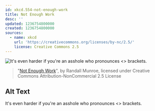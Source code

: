```yaml
---
id: xkcd.554-not-enough-work
title: Not Enough Work
desc: ''
updated: 1236754800000
created: 1236754800000
sources:
  - name: xkcd
    url: 'https://creativecommons.org/licenses/by-nc/2.5/'
    license: Creative Commons 2.5
---
```

![It's even harder if you're an asshole who pronounces <> brackets.](https://imgs.xkcd.com/comics/not_enough_work.png)
> "[Not Enough Work](https://xkcd.com/554/)", by Randall Munroe, licensed under Creative Commons Attribution-NonCommercial 2.5 License

## Alt Text
It's even harder if you're an asshole who pronounces <> brackets.
